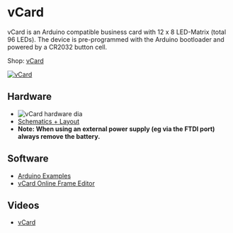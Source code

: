# vCard
vCard is an Arduino compatible business card with 12 x 8 LED-Matrix (total 96 LEDs).
The device is pre-programmed with the Arduino bootloader and powered by a CR2032 button cell.

Shop: [vCard](http://www.watterott.com/en/V-Card)

[![vCard](https://raw.github.com/watterott/vCard/master/pcb/vCard_v10.jpg)](http://www.watterott.com/en/V-Card)


## Hardware
* ![vCard hardware dia](https://raw.github.com/watterott/vCard/master/img/hw_dia.png)
* [Schematics + Layout](https://github.com/watterott/vCard/tree/master/pcb)
* **Note: When using an external power supply (eg via the FTDI port) always remove the battery.**


## Software
* [Arduino Examples](https://github.com/watterott/vCard/tree/master/src)
* [vCard Online Frame Editor](http://vcard.pipefishbook.com/)


## Videos
* [vCard](http://www.youtube.com/watch?v=DOjuRTCZP2k)
